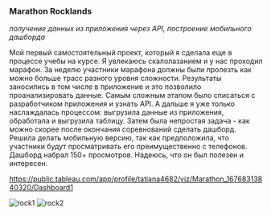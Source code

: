 ### Marathon Rocklands
*получение данных из приложения через API, построение мобильного дашборда*

Мой первый самостоятельный проект, который я сделала еще в процессе учебы на курсе. Я увлекаюсь скалолазанием и у нас проходил марафон. За неделю участники марафона должны были пролезть как можно больше трасс разного уровня сложности. Результаты заносились в том числе в приложение и это позволило проанализировать данные. Самым сложным этапом было списаться с разработчиком приложения и узнать API. А дальше я уже только наслаждалась процессом: выгрузила данные из приложения, обработала и выгрузила таблицу. Затем была непростая задача - как можно скорее после окончания соревнований сделать дашборд. Решила делать мобильную версию, так как предположила, что участники будут просматривать его преимущественно с телефонов. Дашборд набрал 150+ просмотров. Надеюсь, что он был полезен и интересен.

https://public.tableau.com/app/profile/tatiana4682/viz/Marathon_16768313840320/Dashboard1

![rock1](https://github.com/t-skarlygina/rocklands/assets/128238543/b3aa311d-05cb-4fcb-b2fe-84b3c16e03a1)  ![rock2](https://github.com/t-skarlygina/rocklands/assets/128238543/74282c62-06b7-4ebc-8e68-cf82a372d366)



